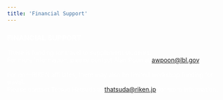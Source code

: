 ```yaml
---
title: 'Financial Support'
---
```


<h3><font color='#FFFFFF'>FINANCIAL SUPPORT</font></h3>

<font color='#FFFFFF'>
There is funding for travel to supplement students.<br>
For more information, please contact Alan Poon at <a href='mailto:awpoon@lbl.gov'>awpoon@lbl.gov</a>.<br><br>
For non-RIKEN affiliates, there may also be limited workshop funding for travel.<br>
    Please contact Tetsuo Hatsuda at <a href='mailto:thatsuda@riken.jp'>thatsuda@riken.jp</a> for more information.
    </font>
    